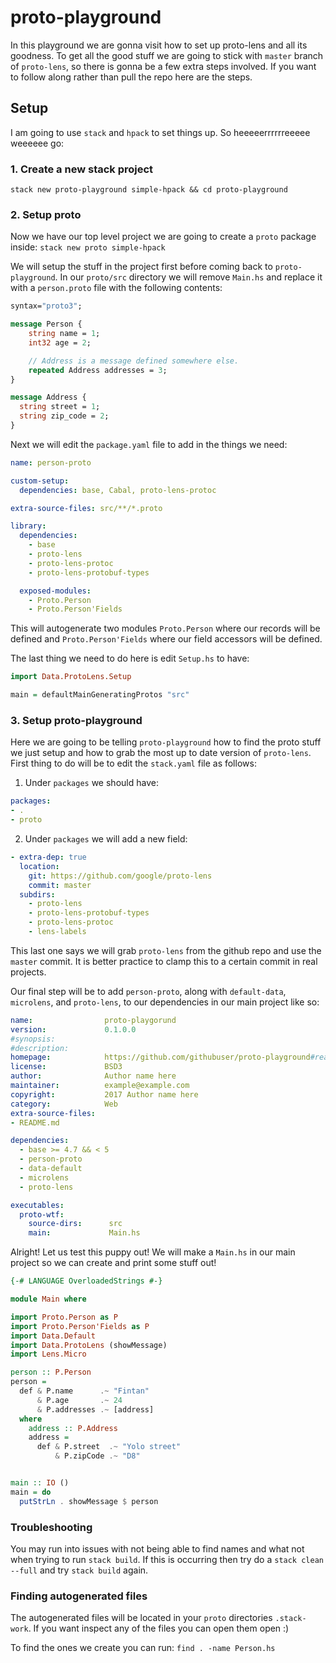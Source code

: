 # proto-playground

In this playground we are gonna visit how to set up proto-lens and all its goodness. To get all the good stuff we are going to stick with `master` branch of `proto-lens`, so there is gonna be a few extra steps involved. If you want to follow along rather than pull the repo here are the steps.

## Setup

I am going to use `stack` and `hpack` to set things up. So heeeeerrrrrreeeee weeeeee go:

### 1. Create a new stack project

`stack new proto-playground simple-hpack && cd proto-playground`

### 2. Setup proto

Now we have our top level project we are going to create a `proto` package inside:
`stack new proto simple-hpack`

We will setup the stuff in the project first before coming back to `proto-playground`. In our `proto/src` directory we will remove `Main.hs` and replace it with a `person.proto` file with the following contents:

```protobuf
syntax="proto3";

message Person {
    string name = 1;
    int32 age = 2;

    // Address is a message defined somewhere else.
    repeated Address addresses = 3;
}

message Address {
  string street = 1;
  string zip_code = 2;
}
```

Next we will edit the `package.yaml` file to add in the things we need:

```yaml
name: person-proto

custom-setup:
  dependencies: base, Cabal, proto-lens-protoc

extra-source-files: src/**/*.proto

library:
  dependencies:
    - base
    - proto-lens
    - proto-lens-protoc
    - proto-lens-protobuf-types

  exposed-modules:
    - Proto.Person
    - Proto.Person'Fields
```

This will autogenerate two modules `Proto.Person` where our records will be defined and `Proto.Person'Fields` where our field accessors will be defined.

The last thing we need to do here is edit `Setup.hs` to have:

```haskell
import Data.ProtoLens.Setup

main = defaultMainGeneratingProtos "src"
```

### 3. Setup proto-playground

Here we are going to be telling `proto-playground` how to find the proto stuff we just setup and how to grab the most up to date version of `proto-lens`. First thing to do will be to edit the `stack.yaml` file as follows:

1. Under `packages` we should have:

```yaml
packages:
- .
- proto
```

2. Under `packages` we will add a new field:

```yaml
- extra-dep: true
  location:
    git: https://github.com/google/proto-lens
    commit: master
  subdirs:
    - proto-lens
    - proto-lens-protobuf-types
    - proto-lens-protoc
    - lens-labels
```

This last one says we will grab `proto-lens` from the github repo and use the `master` commit. It is better practice to clamp this to a certain commit in real projects.

Our final step will be to add `person-proto`, along with `default-data`, `microlens`, and `proto-lens`, to our dependencies in our main project like so:

```yaml
name:                proto-playgorund
version:             0.1.0.0
#synopsis:
#description:
homepage:            https://github.com/githubuser/proto-playground#readme
license:             BSD3
author:              Author name here
maintainer:          example@example.com
copyright:           2017 Author name here
category:            Web
extra-source-files:
- README.md

dependencies:
  - base >= 4.7 && < 5
  - person-proto
  - data-default
  - microlens
  - proto-lens

executables:
  proto-wtf:
    source-dirs:      src
    main:             Main.hs
```

Alright! Let us test this puppy out! We will make a `Main.hs` in our main project so we can create and print some stuff out!

```haskell
{-# LANGUAGE OverloadedStrings #-}

module Main where

import Proto.Person as P
import Proto.Person'Fields as P
import Data.Default
import Data.ProtoLens (showMessage)
import Lens.Micro

person :: P.Person
person =
  def & P.name      .~ "Fintan"
      & P.age       .~ 24
      & P.addresses .~ [address]
  where
    address :: P.Address
    address =
      def & P.street  .~ "Yolo street"
          & P.zipCode .~ "D8"


main :: IO ()
main = do
  putStrLn . showMessage $ person
```

### Troubleshooting

You may run into issues with not being able to find names and what not when trying to run `stack build`. If this is occurring then try do a `stack clean --full` and try `stack build` again.

### Finding autogenerated files

The autogenerated files will be located in your `proto` directories `.stack-work`. If you want inspect any of the files you can open them open :)

To find the ones we create you can run:
`find . -name Person.hs`
